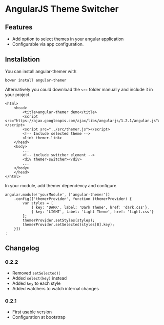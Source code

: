 # AngularJS Theme Switcher

## Features

* Add option to select themes in your angular application
* Configurable via app configuration.

## Installation

You can install angular-themer with:

`bower install angular-themer`

Alternatively you could download the `src` folder manually and include it in your project.

````
<html>
	<head>
	    <title>angular-themer demo</title>
    	<script src="https://ajax.googleapis.com/ajax/libs/angularjs/1.2.1/angular.js"></script>
    	<script src="../src/themer.js"></script>
    	<!-- Include selected theme -->
    	<link themer-link>
	</head>
	<body>
		...
		<!-- include switcher element -->
    	<div themer-switcher></div>
		...
	</body>
	</head>
</html>
````
In your module, add themer dependency and configure.

````
angular.module('yourModule', ['angular-themer'])
	.config(['themerProvider', function (themerProvider) {
		var styles = [
			{ key: 'DARK', label: 'Dark Theme', href: 'dark.css'},
			{ key: 'LIGHT', label: 'Light Theme', href: 'light.css'}
		];
		themerProvider.setStyles(styles);
		themerProvider.setSelected(styles[0].key);
	}])
;
````

## Changelog

### 0.2.2

* Removed `setSelected()`
* Added `select(key)` instead
* Added `key` to each style
* Added watchers to watch internal changes

### 0.2.1

* First usable version
* Configuration at bootstrap
